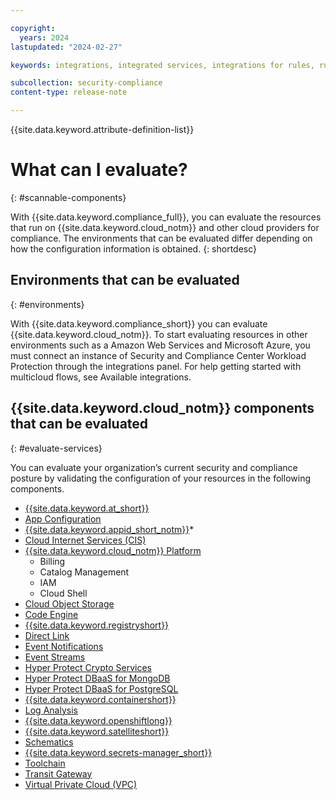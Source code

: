 ```yaml
---

copyright:
  years: 2024
lastupdated: "2024-02-27"

keywords: integrations, integrated services, integrations for rules, rules and goals, cloud services, Business Partners

subcollection: security-compliance
content-type: release-note

---
```


{{site.data.keyword.attribute-definition-list}}


# What can I evaluate?
{: #scannable-components}

With {{site.data.keyword.compliance_full}}, you can evaluate the resources that run on {{site.data.keyword.cloud_notm}} and other cloud providers for compliance. The environments that can be evaluated differ depending on how the configuration information is obtained. 
{: shortdesc}


## Environments that can be evaluated
{: #environments}

With {{site.data.keyword.compliance_short}} you can evaluate {{site.data.keyword.cloud_notm}}. To start evaluating resources in other environments such as a Amazon Web Services and Microsoft Azure, you must connect an instance of Security and Compliance Center Workload Protection through the integrations panel. For help getting started with multicloud flows, see Available integrations.

## {{site.data.keyword.cloud_notm}} components that can be evaluated
{: #evaluate-services}

You can evaluate your organization’s current security and compliance posture by validating the configuration of your resources in the following components.

* [{{site.data.keyword.at_short}}](/docs/activity-tracker?topic=activity-tracker-getting-started)
* [App Configuration](/docs/app-configuration?topic=app-configuration-getting-started)
* [{{site.data.keyword.appid_short_notm}}](/docs/appid?topic=appid-getting-started)*
* [Cloud Internet Services (CIS)](/docs/cis?topic=cis-getting-started)
* [{{site.data.keyword.cloud_notm}} Platform](/docs/overview?topic=overview-whatis-platform)
	* Billing
	* Catalog Management
	* IAM
	* Cloud Shell
* [Cloud Object Storage](/docs/cloud-object-storage?topic=cloud-object-storage-getting-started-cloud-object-storage)
* [Code Engine](/docs/codeengine?topic=codeengine-getting-started)
* [{{site.data.keyword.registryshort}}](/docs/Registry?topic=Registry-getting-started)
* [Direct Link](/docs/dl?topic=dl-get-started-with-ibm-cloud-dl)
* [Event Notifications](/docs/event-notifications?topic=event-notifications-getting-started)
* [Event Streams](/docs/EventStreams?topic=EventStreams-getting-started)
* [Hyper Protect Crypto Services](/docs/hs-crypto?topic=hs-crypto-get-started)
* [Hyper Protect DBaaS for MongoDB](/docs/hyper-protect-dbaas-for-mongodb)
* [Hyper Protect DBaaS for PostgreSQL](/docs/hyper-protect-dbaas-for-postgresql)
* [{{site.data.keyword.containershort}}](/docs/containers?topic=containers-security)
* [Log Analysis](/docs/log-analysis?topic=log-analysis-adoption#adoption_acc_settings)
* [{{site.data.keyword.openshiftlong}}](/docs/openshift?topic=openshift-security)
* [{{site.data.keyword.satelliteshort}}](/docs/satellite?topic=satellite-getting-started)
* [Schematics](/docs/schematics?topic=schematics-access)
* [{{site.data.keyword.secrets-manager_short}}](/docs/secrets-manager?topic=secrets-manager-getting-started)
* [Toolchain](/docs/ContinuousDelivery?topic=ContinuousDelivery-getting-started)
* [Transit Gateway](/docs/transit-gateway?topic=transit-gateway-getting-started)
* [Virtual Private Cloud (VPC)](/docs/vpc?topic=vpc-getting-started)



